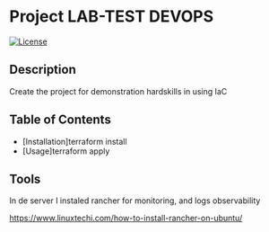 # Project LAB-TEST DEVOPS

[![License](https://img.shields.io/badge/license-MIT-blue.svg)](https://opensource.org/licenses/MIT)

## Description

Create the project for demonstration hardskills in using IaC 

## Table of Contents

- [Installation]terraform install
- [Usage]terraform apply

## Tools 

In de server I instaled rancher for monitoring, and logs observability

https://www.linuxtechi.com/how-to-install-rancher-on-ubuntu/

